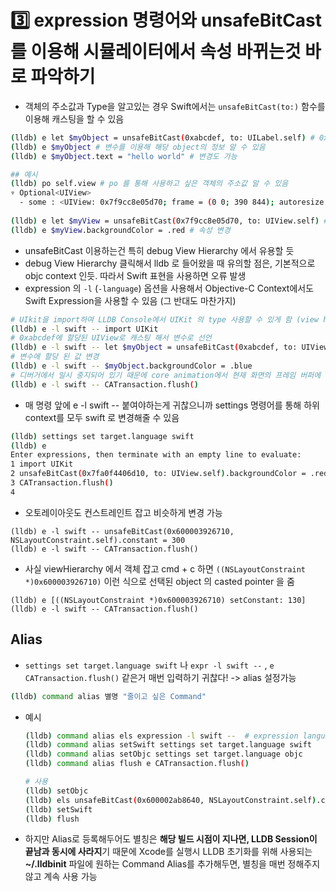 # :three:  expression 명령어와 unsafeBitCast를 이용해 시뮬레이터에서 속성 바뀌는것 바로 파악하기

- 객체의 주소값과 Type을 알고있는 경우 Swift에서는 `unsafeBitCast(to:)` 함수를 이용해 캐스팅을 할 수 있음

```sh
(lldb) e let $myObject = unsafeBitCast(0xabcdef, to: UILabel.self) # 0xabcdef에 할당된 UILabel 에 접근해 변수로 선언
(lldb) e $myObject # 변수를 이용해 해당 object의 정보 알 수 있음
(lldb) e $myObject.text = "hello world" # 변경도 가능

## 예시
(lldb) po self.view # po 를 통해 사용하고 싶은 객체의 주소값 알 수 있음
▿ Optional<UIView>
  - some : <UIView: 0x7f9cc8e05d70; frame = (0 0; 390 844); autoresize = W+H; layer = <CALayer: 0x600003c01860>>
  
(lldb) e let $myView = unsafeBitCast(0x7f9cc8e05d70, to: UIView.self) # UIView 로 캐스팅
(lldb) e $myView.backgroundColor = .red # 속성 변경
```

- unsafeBitCast 이용하는건 특히 debug View Hierarchy 에서 유용할 듯
- debug View Hierarchy 클릭해서 lldb 로 들어왔을 때 유의할 점은, 기본적으로 objc context 인듯. 따라서 Swift 표현을 사용하면 오류 발생
- expression 의  `-l` (`-language`) 옵션을 사용해서 Objective-C Context에서도 Swift Expression을 사용할 수 있음 (그 반대도 마찬가지)

```sh
# UIkit을 import하여 LLDB Console에서 UIKit 의 type 사용할 수 있게 함 (view hierarchy 에서 lldb 로 들어왔으니까)
(lldb) e -l swift -- import UIKit
# 0xabcdef에 할당된 UIView로 캐스팅 해서 변수로 선언
(lldb) e -l swift -- let $myObject = unsafeBitCast(0xabcdef, to: UIView.self)
# 변수에 할당 된 값 변경
(lldb) e -l swift -- $myObject.backgroundColor = .blue
# 디버거에서 일시 중지되어 있기 때문에 core animation에서 현재 화면의 프레임 버퍼에 뷰 모듈 변경 사항을 적용하고 있지 않음. 따라서 CATransaction 의 flush 함수를 통해 core animation이 screen의 frame buffer를 업데이트하도록 함
(lldb) e -l swift -- CATransaction.flush()
```

- 매 명령 앞에 e -l swift -- 붙여야하는게 귀찮으니까 settings 명령어를 통해 하위 context를 모두 swift 로 변경해줄 수 있음

```sh
(lldb) settings set target.language swift 
(lldb) e
Enter expressions, then terminate with an empty line to evaluate:
1 import UIKit
2 unsafeBitCast(0x7fa0f4406d10, to: UIView.self).backgroundColor = .red # 변수로 할당 안하고 바로 접근도 가능
3 CATransaction.flush()
4 
```

- 오토레이아웃도 컨스트레인트 잡고 비슷하게 변경 가능

```
(lldb) e -l swift -- unsafeBitCast(0x600003926710, NSLayoutConstraint.self).constant = 300
(lldb) e -l swift -- CATransaction.flush()
```

- 사실 viewHierarchy 에서 객체 잡고 cmd + c 하면 `((NSLayoutConstraint *)0x600003926710)` 이런 식으로 선택된 object 의 casted pointer 을 줌

```
(lldb) e [((NSLayoutConstraint *)0x600003926710) setConstant: 130]
(lldb) e -l swift -- CATransaction.flush()
```

## Alias

- `settings set target.language swift` 나 `expr -l swift --` , `e CATransaction.flush()` 같은거 매번 입력하기 귀찮다! -> alias 설정가능

```sh
(lldb) command alias 별명 "줄이고 싶은 Command"
```

- 예시

  ```sh
  (lldb) command alias els expression -l swift --  # expression language swift의 약자로 els 라고 해둠
  (lldb) command alias setSwift settings set target.language swift
  (lldb) command alias setObjc settings set target.language objc
  (lldb) command alias flush e CATransaction.flush()
  
  # 사용
  (lldb) setObjc
  (lldb) els unsafeBitCast(0x600002ab8640, NSLayoutConstraint.self).constant = 150
  (lldb) setSwift
  (lldb) flush
  ```

- 하지만 Alias로 등록해두어도 별칭은 **해당 빌드 시점이 지나면, LLDB Session이 끝남과 동시에 사라지**기 때문에 Xcode를 실행시 LLDB 초기화를 위해 사용되는 **~/.lldbinit** 파일에 원하는 Command Alias를 추가해두면, 별칭을 매번 정해주지 않고 계속 사용 가능
